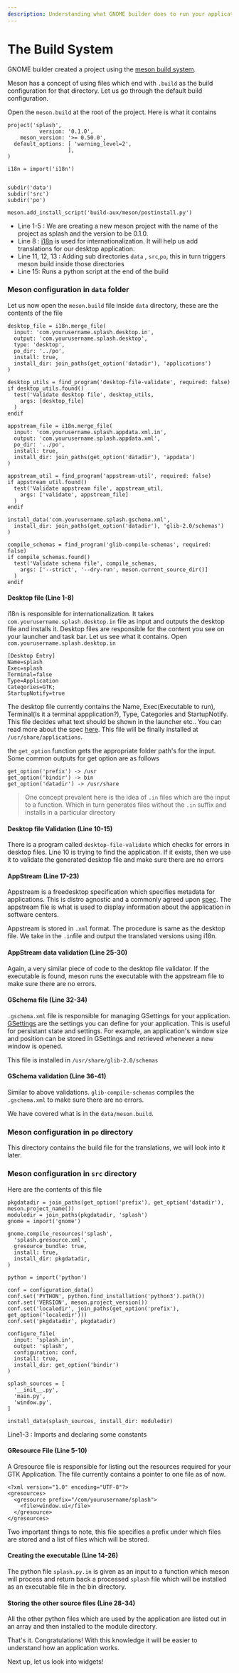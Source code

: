 ```yaml
---
description: Understanding what GNOME builder does to run your application
---
```


# The Build System

GNOME builder created a project using the [meson build system](https://mesonbuild.com/). 

Meson has a concept of using files which end with `.build` as the build configuration for that directory. Let us go through the default build configuration.

Open the `meson.build` at the root of the project. Here is what it contains

```text
project('splash',  
          version: '0.1.0',
    meson_version: '>= 0.50.0',
  default_options: [ 'warning_level=2',
                   ],
)

i18n = import('i18n')


subdir('data')
subdir('src')
subdir('po')

meson.add_install_script('build-aux/meson/postinstall.py')
```

* Line 1-5 : We are creating a new meson project with the name of the project as splash and the version to be 0.1.0.
* Line 8 : [i18n](https://www.wikiwand.com/en/Internationalization_and_localization) is used for internationalization. It will help us add translations for our desktop application.
* Line 11, 12, 13 : Adding sub directories `data` , `src`,`po`, this in turn triggers meson build inside those directories
* Line 15: Runs a python script at the end of the build

### Meson configuration in `data` folder

Let us now open the `meson.build` file inside `data` directory, these are the contents of the file

```text
desktop_file = i18n.merge_file(
  input: 'com.yourusername.splash.desktop.in',
  output: 'com.yourusername.splash.desktop',
  type: 'desktop',
  po_dir: '../po',
  install: true,
  install_dir: join_paths(get_option('datadir'), 'applications')
)

desktop_utils = find_program('desktop-file-validate', required: false)
if desktop_utils.found()
  test('Validate desktop file', desktop_utils,
    args: [desktop_file]
  )
endif

appstream_file = i18n.merge_file(
  input: 'com.yourusername.splash.appdata.xml.in',
  output: 'com.yourusername.splash.appdata.xml',
  po_dir: '../po',
  install: true,
  install_dir: join_paths(get_option('datadir'), 'appdata')
)

appstream_util = find_program('appstream-util', required: false)
if appstream_util.found()
  test('Validate appstream file', appstream_util,
    args: ['validate', appstream_file]
  )
endif

install_data('com.yourusername.splash.gschema.xml',
  install_dir: join_paths(get_option('datadir'), 'glib-2.0/schemas')
)

compile_schemas = find_program('glib-compile-schemas', required: false)
if compile_schemas.found()
  test('Validate schema file', compile_schemas,
    args: ['--strict', '--dry-run', meson.current_source_dir()]
  )
endif
```

#### Desktop file \(Line 1-8\)

i18n is responsible for internationalization. It takes `com.yourusername.splash.desktop.in` file as input and outputs the desktop file and installs it. Desktop files are responsible for the content you see on your launcher and task bar. Let us see what it contains. Open `com.yourusername.splash.desktop.in` 

```text
[Desktop Entry]
Name=splash
Exec=splash
Terminal=false
Type=Application
Categories=GTK;
StartupNotify=true
```

The desktop file currently contains the Name, Exec\(Executable to run\), Terminal\(Is it a terminal appplication?\), Type, Categories and StartupNotify. This file decides what text should be shown in the launcher etc.. You can read more about the spec [here](https://developer.gnome.org/desktop-entry-spec/). This file will be finally installed at `/usr/share/applications`.

the `get_option` function gets the appropriate folder path's for the input. Some common outputs for get option are as follows

```text
get_option('prefix') -> /usr
get_option('bindir') -> bin
get_option('datadir') -> /usr/share
```

> One concept prevalent here is the idea of `.in` files which are the input to a function. Which in turn generates files without the `.in` suffix and installs in a particular directory

#### Desktop file Validation \(Line 10-15\)

There is a program called `desktop-file-validate` which checks for errors in desktop files. Line 10 is trying to find the application. If it exists, then we use it to validate the generated desktop file and make sure there are no errors

#### AppStream \(Line 17-23\)

Appstream is a freedesktop specification which specifies metadata for applications. This is distro agnostic and a commonly agreed upon [spec](https://www.freedesktop.org/software/appstream/docs/). The appstream file is what is used to display information about the application in software centers. 

Appstream is stored in `.xml` format. The procedure is same as the desktop file. We take in the `.in`file and output the translated versions using i18n.

#### AppStream data validation \(Line 25-30\)

Again, a very similar piece of code to the desktop file validator. If the executable is found, meson runs the executable with the appstream file to make sure there are no errors.

#### GSchema file \(Line 32-34\)

`.gschema.xml` file is responsible for managing GSettings for your application. [GSettings](https://developer.gnome.org/GSettings/) are the settings you can define for your application. This is useful for persistant state and settings. For example, an application's window size and position can be stored in GSettings and retrieved whenever a new window is opened.

This file is installed in `/usr/share/glib-2.0/schemas`

#### GSchema validation \(Line 36-41\)

Similar to above validations. `glib-compile-schemas` compiles the `.gschema.xml` to make sure there are no errors.

We have covered what is in the `data/meson.build`. 

### Meson configuration in `po` directory

This directory contains the build file for the translations, we will look into it later.

### Meson configuration in `src` directory

Here are the contents of this file

```text
pkgdatadir = join_paths(get_option('prefix'), get_option('datadir'), meson.project_name())
moduledir = join_paths(pkgdatadir, 'splash')
gnome = import('gnome')

gnome.compile_resources('splash',
  'splash.gresource.xml',
  gresource_bundle: true,
  install: true,
  install_dir: pkgdatadir,
)

python = import('python')

conf = configuration_data()
conf.set('PYTHON', python.find_installation('python3').path())
conf.set('VERSION', meson.project_version())
conf.set('localedir', join_paths(get_option('prefix'), get_option('localedir')))
conf.set('pkgdatadir', pkgdatadir)

configure_file(
  input: 'splash.in',
  output: 'splash',
  configuration: conf,
  install: true,
  install_dir: get_option('bindir')
)

splash_sources = [
  '__init__.py',
  'main.py',
  'window.py',
]

install_data(splash_sources, install_dir: moduledir)
```

Line1-3 : Imports and declaring some constants

#### GResource File \(Line 5-10\)

A Gresource file is responsible for listing out the resources required for your GTK Application. The file currently contains a pointer to one file as of now. 

```text
<?xml version="1.0" encoding="UTF-8"?>
<gresources>
  <gresource prefix="/com/yourusername/splash">
    <file>window.ui</file>
  </gresource>
</gresources>
```

Two important things to note, this file specifies a prefix under which files are stored and a list of files which will be stored.

#### Creating the executable \(Line 14-26\)

The python file `splash.py.in` is given as an input to a function which meson will process and return back a processed `splash` file which will be installed as an executable file in the bin directory. 

#### Storing the other source files \(Line 28-34\)

All the other python files which are used by the application are listed out in an array and then installed to the module directory.



That's it. Congratulations! With this knowledge it will be easier to understand how an application works. 

Next up, let us look into widgets!

